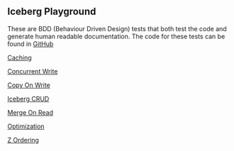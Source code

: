 ## Iceberg Playground

These are BDD (Behaviour Driven Design) tests that both test
the code and generate human readable documentation.
The code for these tests can be found in [GitHub](https://github.com/PhillHenry/IcebergPlayground)


[Caching](Caching.html)

[Concurrent Write](ConcurrentWrite.html)

[Copy On Write](CopyOnWrite.html)

[Iceberg CRUD](IcebergCRUD.html)

[Merge On Read](MergeOnRead.html)

[Optimization](Optimization.html)

[Z Ordering](ZOrdering.html)

